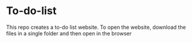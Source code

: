 # To-do-list
This repo creates a to-do list website.
To open the website, download the files in a single folder and then open in the browser
